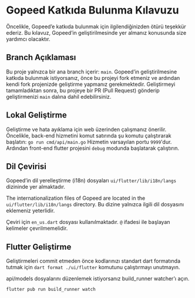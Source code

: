 # Gopeed Katkıda Bulunma Kılavuzu

Öncelikle, Gopeed’e katkıda bulunmak için ilgilendiğinizden ötürü teşekkür ederiz.
Bu kılavuz, Gopeed’in geliştirilmesinde yer almanız konusunda size yardımcı olacaktır.


## Branch Açıklaması

Bu proje yalnızca bir ana branch içerir: `main`.
Gopeed’in geliştirilmesine katkıda bulunmak istiyorsanız, önce bu projeyi fork etmeniz ve ardından kendi fork projenizde geliştirme yapmanız gerekmektedir.
Geliştirmeyi tamamladıktan sonra, bu projeye bir PR (Pull Request) gönderip geliştirmenizi `main` dalına dahil edebilirsiniz.

## Lokal Geliştirme

Geliştirme ve hata ayıklama için web üzerinden çalışmanız önerilir. 
Öncelikle, back-end hizmetini komut satırında şu komutu çalıştırarak başlatın: `go run cmd/api/main.go`
Hizmetin varsayılan portu `9999`'dur. Ardından front-end flutter projesini `debug` modunda başlatarak çalıştırın.

## Dil Çevirisi

Gopeed’in dil yerelleştirme (i18n) dosyaları `ui/flutter/lib/i18n/langs` dizininde yer almaktadır.

The internationalization files of Gopeed are located in the `ui/flutter/lib/i18n/langs` directory.
Bu dizine yalnızca ilgili dil dosyasını eklemeniz yeterlidir.

Çeviri için `en_us.dart` dosyası kullanılmaktadır. 
`@` ifadesi ile başlayan kelimeler çevrilmemelidir.


## Flutter Geliştirme

Geliştirmeleri commit etmeden önce kodlarınızı standart dart formatında tutmak için `dart format ./ui/flutter` komutunu çalıştırmayı unutmayın.

api/models dosyalarını düzenlemek istiyorsanız build_runner watcher'ı açın.

```
flutter pub run build_runner watch
```